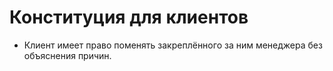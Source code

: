 # Конституция для клиентов
* Клиент имеет право поменять закреплённого за ним менеджера без объяснения причин.
